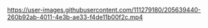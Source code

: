 https://user-images.githubusercontent.com/111279180/205639440-260b92ab-4011-4e3b-ae33-f4de11b00f2c.mp4

